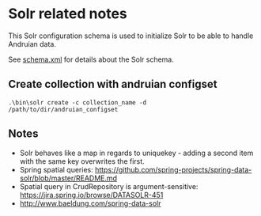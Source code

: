 # Solr related notes

This Solr configuration schema is used to initialize Solr to be able to handle Andruian data.

See [schema.xml](andruian_configset/conf/schema.xml) for details about the Solr schema.

## Create collection with andruian configset
```
.\bin\solr create -c collection_name -d /path/to/dir/andruian_configset
```

## Notes
- Solr behaves like a map in regards to uniquekey - adding a second item with the same key overwrites the first.
- Spring spatial queries: https://github.com/spring-projects/spring-data-solr/blob/master/README.md
- Spatial query in CrudRepository is argument-sensitive: https://jira.spring.io/browse/DATASOLR-451
- http://www.baeldung.com/spring-data-solr
